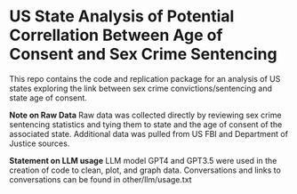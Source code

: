 # US State Analysis of Potential Correllation Between Age of Consent and Sex Crime Sentencing
This repo contains the code and replication package for an analysis of US states exploring the link between sex crime convictions/sentencing and state age of consent.

**Note on Raw Data**
Raw data was collected directly by reviewing sex crime sentencing statistics and tying them to state and the age of consent of the associated state. Additional data was pulled from US FBI and Department of Justice sources.

**Statement on LLM usage**
LLM model GPT4 and GPT3.5 were used in the creation of code to clean, plot, and graph data. Conversations and links to conversations can be found in other/llm/usage.txt

